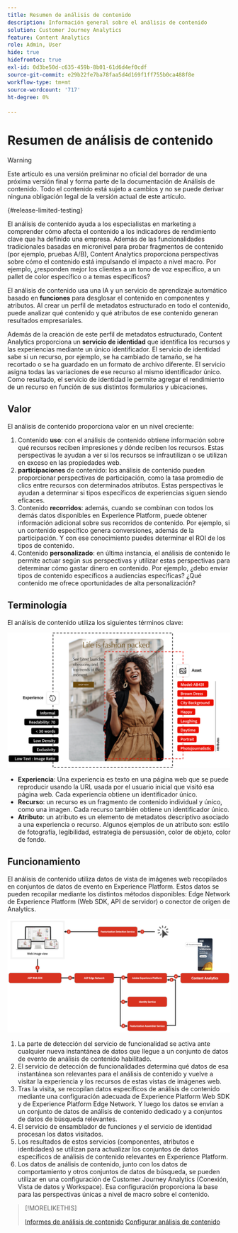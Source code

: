 ```yaml
---
title: Resumen de análisis de contenido
description: Información general sobre el análisis de contenido
solution: Customer Journey Analytics
feature: Content Analytics
role: Admin, User
hide: true
hidefromtoc: true
exl-id: 0d3be50d-c635-459b-8b01-61d6d4ef0cdf
source-git-commit: e29b22fe7ba78faa5d4d169f1ff755b0ca488f8e
workflow-type: tm+mt
source-wordcount: '717'
ht-degree: 0%

---
```


# Resumen de análisis de contenido

<!-- 
This is a placeholder article for upcoming Content Analytics documentation. Currently used to set up contextual help entries for developer working on onboarding UI and workspace UI 
-->

>[!WARNING]
>
>Este artículo es una versión preliminar no oficial del borrador de una próxima versión final y forma parte de la documentación de Análisis de contenido. Todo el contenido está sujeto a cambios y no se puede derivar ninguna obligación legal de la versión actual de este artículo.
>

{#release-limited-testing}

El análisis de contenido ayuda a los especialistas en marketing a comprender cómo afecta el contenido a los indicadores de rendimiento clave que ha definido una empresa. Además de las funcionalidades tradicionales basadas en micronivel para probar fragmentos de contenido (por ejemplo, pruebas A/B), Content Analytics proporciona perspectivas sobre cómo el contenido está impulsando el impacto a nivel macro. Por ejemplo, ¿responden mejor los clientes a un tono de voz específico, a un pallet de color específico o a temas específicos?

El análisis de contenido usa una IA y un servicio de aprendizaje automático basado en **funciones** para desglosar el contenido en componentes y atributos. Al crear un perfil de metadatos estructurado en todo el contenido, puede analizar qué contenido y qué atributos de ese contenido generan resultados empresariales.

Además de la creación de este perfil de metadatos estructurado, Content Analytics proporciona un **servicio de identidad** que identifica los recursos y las experiencias mediante un único identificador. El servicio de identidad sabe si un recurso, por ejemplo, se ha cambiado de tamaño, se ha recortado o se ha guardado en un formato de archivo diferente. El servicio asigna todas las variaciones de ese recurso al mismo identificador único. Como resultado, el servicio de identidad le permite agregar el rendimiento de un recurso en función de sus distintos formularios y ubicaciones.

## Valor

El análisis de contenido proporciona valor en un nivel creciente:

1. Contenido **uso**: con el análisis de contenido obtiene información sobre qué recursos reciben impresiones y dónde reciben los recursos. Estas perspectivas le ayudan a ver si los recursos se infrautilizan o se utilizan en exceso en las propiedades web.
1. **participaciones** de contenido: los análisis de contenido pueden proporcionar perspectivas de participación, como la tasa promedio de clics entre recursos con determinados atributos. Estas perspectivas le ayudan a determinar si tipos específicos de experiencias siguen siendo eficaces.
1. Contenido **recorridos**: además, cuando se combinan con todos los demás datos disponibles en Experience Platform, puede obtener información adicional sobre sus recorridos de contenido. Por ejemplo, si un contenido específico genera conversiones, además de la participación. Y con ese conocimiento puedes determinar el ROI de los tipos de contenido.
1. Contenido **personalizado**: en última instancia, el análisis de contenido le permite actuar según sus perspectivas y utilizar estas perspectivas para determinar cómo gastar dinero en contenido. Por ejemplo, ¿debo enviar tipos de contenido específicos a audiencias específicas? ¿Qué contenido me ofrece oportunidades de alta personalización?

## Terminología

El análisis de contenido utiliza los siguientes términos clave:

![Assets y experiencias](/help/content-analytics/assets//content-analytics-experience-asset.png)

* **Experiencia**: Una experiencia es texto en una página web que se puede reproducir usando la URL usada por el usuario inicial que visitó esa página web. Cada experiencia obtiene un identificador único.
* **Recurso**: un recurso es un fragmento de contenido individual y único, como una imagen. Cada recurso también obtiene un identificador único.
* **Atributo**: un atributo es un elemento de metadatos descriptivo asociado a una experiencia o recurso. Algunos ejemplos de un atributo son: estilo de fotografía, legibilidad, estrategia de persuasión, color de objeto, color de fondo.

## Funcionamiento

El análisis de contenido utiliza datos de vista de imágenes web recopilados en conjuntos de datos de evento en Experience Platform. Estos datos se pueden recopilar mediante los distintos métodos disponibles: Edge Network de Experience Platform (Web SDK, API de servidor) o conector de origen de Analytics.

![Análisis de contenido - Cómo funciona](assets/how-it-works.png)


1. La parte de detección del servicio de funcionalidad se activa ante cualquier nueva instantánea de datos que llegue a un conjunto de datos de evento de análisis de contenido habilitado.
1. El servicio de detección de funcionalidades determina qué datos de esa instantánea son relevantes para el análisis de contenido y vuelve a visitar la experiencia y los recursos de estas vistas de imágenes web.
1. Tras la visita, se recopilan datos específicos de análisis de contenido mediante una configuración adecuada de Experience Platform Web SDK y de Experience Platform Edge Network. Y luego los datos se envían a un conjunto de datos de análisis de contenido dedicado y a conjuntos de datos de búsqueda relevantes.
1. El servicio de ensamblador de funciones y el servicio de identidad procesan los datos visitados.
1. Los resultados de estos servicios (componentes, atributos e identidades) se utilizan para actualizar los conjuntos de datos específicos de análisis de contenido relevantes en Experience Platform.
1. Los datos de análisis de contenido, junto con los datos de comportamiento y otros conjuntos de datos de búsqueda, se pueden utilizar en una configuración de Customer Journey Analytics (Conexión, Vista de datos y Workspace). Esa configuración proporciona la base para las perspectivas únicas a nivel de macro sobre el contenido.

>[!MORELIKETHIS]
>
>[Informes de análisis de contenido](report/report.md)
>[Configurar análisis de contenido](config/configuration.md)
